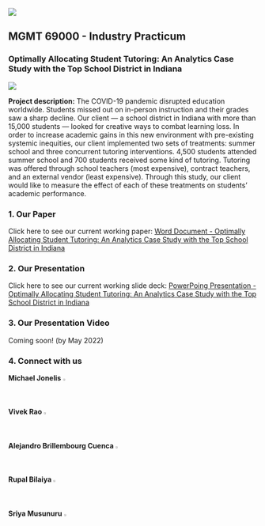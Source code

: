 ![](https://ajbrillembourg.github.io/images/Purdue/PurdueLogo_black.png)

##
## MGMT 69000 - Industry Practicum
### Optimally Allocating Student Tutoring: An Analytics Case Study with the Top School District in Indiana

![](https://ajbrillembourg.github.io/images/OurTeam.jpg)

**Project description:** The COVID-19 pandemic disrupted education worldwide. Students missed out on in-person instruction and their grades saw a sharp decline. Our client — a school district in Indiana with more than 15,000 students — looked for creative ways to combat learning loss. In order to increase academic gains in this new environment with pre-existing systemic inequities, our client implemented two sets of treatments: summer school and three concurrent tutoring interventions. 4,500 students attended summer school and 700 students received some kind of tutoring. Tutoring was offered through school teachers (most expensive), contract teachers, and an external vendor (least expensive). Through this study, our client would like to measure the effect of each of these treatments on students’ academic performance.

### 1. Our Paper

Click here to see our current working paper: [Word Document - Optimally Allocating Student Tutoring: An Analytics Case Study with the Top School District in Indiana](https://app.box.com/s/yldh5ly08gvbue86fgbxb6mv688bjrpt)

### 2. Our Presentation

Click here to see our current working slide deck: [PowerPoing Presentation - Optimally Allocating Student Tutoring: An Analytics Case Study with the Top School District in Indiana](https://app.box.com/s/77fauq5dka75o3orwkty5q619whobnc0)

### 3. Our Presentation Video

Coming soon! (by May 2022)

### 4. Connect with us

**Michael Jonelis** 
<a href="https://www.linkedin.com/in/michaeljonelis/">
  <img src="https://media-exp1.licdn.com/dms/image/C560BAQHaVYd13rRz3A/company-logo_100_100/0/1638831589865?e=1654732800&v=beta&t=cEHqSIwdglmKsg2FFUWuvIrWvI3jeqLu6fjEZWnZOwQ" 
       width=1.5% height=1.5%>
</a>
<br>
**Vivek Rao**
<a href="https://www.linkedin.com/in/vivek-rao-analytics">
  <img src="https://media-exp1.licdn.com/dms/image/C560BAQHaVYd13rRz3A/company-logo_100_100/0/1638831589865?e=1654732800&v=beta&t=cEHqSIwdglmKsg2FFUWuvIrWvI3jeqLu6fjEZWnZOwQ" 
       width=1.5% height=1.5%>
</a>
<br>
**Alejandro Brillembourg Cuenca**
<a href="https://www.linkedin.com/in/ajbrillembourg/">
  <img src="https://media-exp1.licdn.com/dms/image/C560BAQHaVYd13rRz3A/company-logo_100_100/0/1638831589865?e=1654732800&v=beta&t=cEHqSIwdglmKsg2FFUWuvIrWvI3jeqLu6fjEZWnZOwQ" 
       width=1.5% height=1.5%>
</a>
<br>
**Rupal Bilaiya**
<a href="https://www.linkedin.com/in/rupal-bilaiya-05741211a/">
  <img src="https://media-exp1.licdn.com/dms/image/C560BAQHaVYd13rRz3A/company-logo_100_100/0/1638831589865?e=1654732800&v=beta&t=cEHqSIwdglmKsg2FFUWuvIrWvI3jeqLu6fjEZWnZOwQ" 
       width=1.5% height=1.5%>
</a>
<br>
**Sriya Musunuru**
<a href="https://in.linkedin.com/in/sriya-musunuru-271391170/">
  <img src="https://media-exp1.licdn.com/dms/image/C560BAQHaVYd13rRz3A/company-logo_100_100/0/1638831589865?e=1654732800&v=beta&t=cEHqSIwdglmKsg2FFUWuvIrWvI3jeqLu6fjEZWnZOwQ" 
       width=1.5% height=1.5%>
</a>
